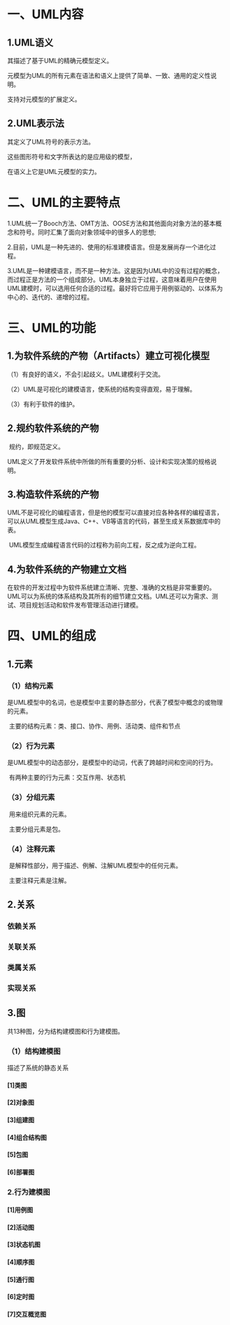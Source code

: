 # 一、UML内容

## 1.UML语义

其描述了基于UML的精确元模型定义。

元模型为UML的所有元素在语法和语义上提供了简单、一致、通用的定义性说明。

支持对元模型的扩展定义。

## 2.UML表示法

其定义了UML符号的表示方法。

这些图形符号和文字所表达的是应用级的模型，

在语义上它是UML元模型的实力。

# 二、UML的主要特点

1.UML统一了Booch方法、OMT方法、OOSE方法和其他面向对象方法的基本概念和符号。同时汇集了面向对象领域中的很多人的思想;

2.目前，UML是一种先进的、使用的标准建模语言。但是发展尚存一个进化过程。

3.UML是一种建模语言，而不是一种方法。这是因为UML中的没有过程的概念，而过程正是方法的一个组成部分。UML本身独立于过程，这意味着用户在使用UML建模时，可以选用任何合适的过程。最好将它应用于用例驱动的、以体系为中心的、迭代的、递增的过程。

# 三、UML的功能

## 1.为软件系统的产物（Artifacts）建立可视化模型

（1）有良好的语义，不会引起歧义。UML建模利于交流。

（2）UML是可视化的建模语言，使系统的结构变得直观，易于理解。

（3）有利于软件的维护。

## 2.规约软件系统的产物

​	规约，即规范定义。

​	UML定义了开发软件系统中所做的所有重要的分析、设计和实现决策的规格说明。

## 3.构造软件系统的产物

​	UML不是可视化的编程语言，但是他的模型可以直接对应各种各样的编程语言，可以从UML模型生成Java、C++、VB等语言的代码，甚至生成关系数据库中的表。

​	UML模型生成编程语言代码的过程称为前向工程，反之成为逆向工程。	

## 4.为软件系统的产物建立文档

​	在软件的开发过程中为软件系统建立清晰、完整、准确的文档是非常重要的。UML可以为系统的体系结构及其所有的细节建立文档。UML还可以为需求、测试、项目规划活动和软件发布管理活动进行建模。

# 四、UML的组成



## 1.元素

### （1）结构元素

​		是UML模型中的名词，也是模型中主要的静态部分，代表了模型中概念的或物理的元素。

​		主要的结构元素：类、接口、协作、用例、活动类、组件和节点

###  （2）行为元素

​		是UML模型中的动态部分，是模型中的动词，代表了跨越时间和空间的行为。

​		有两种主要的行为元素：交互作用、状态机

###  （3）分组元素

​		用来组织元素的元素。

​		主要分组元素是包。

###  （4）注释元素

​		是解释性部分，用于描述、例解、注解UML模型中的任何元素。

​		主要注释元素是注解。

##  2.关系

### 依赖关系

### 关联关系

### 类属关系

### 实现关系

##  3.图

共13种图，分为结构建模图和行为建模图。

### （1）结构建模图

描述了系统的静态关系

#### [1]类图

#### [2]对象图

#### [3]组建图

#### [4]组合结构图

#### [5]包图

#### [6]部署图

### 2.行为建模图

#### [1]用例图

#### [2]活动图

#### [3]状态机图

#### [4]顺序图

#### [5]通行图

#### [6]定时图

#### [7]交互概览图







